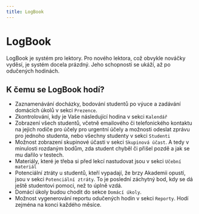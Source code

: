 ```yaml
---
title: LogBook
---
```


# LogBook

LogBook je systém pro lektory. Pro nového lektora, což obvykle nováčky vyděsí, je systém docela prázdný. Jeho schopnosti se ukáží, až po odučených hodinách.

## K čemu se LogBook hodí?

- Zaznamenávání docházky, bodování studentů po výuce a zadávání domácích úkolů v sekci `Prezence`.
- Zkontrolování, kdy je Vaše následující hodina v sekci `Kalendář`
- Zobrazení všech studentů, včetně emailového či telefonického kontaktu na jejich rodiče pro účely pro urgentní účely a možnosti odeslat zprávu pro jednoho studenta, nebo všechny studenty v sekci `Studenti`
- Možnost zobrazení skupinové účasti v sekci `Skupinová účast`. A tedy v minulosti rozdaným bodům, zda student chyběl či přišel pozdě a jak se mu dařilo v testech.
- Materiály, které je třeba si před lekcí nastudovat jsou v sekci `Učební materiál`
- Potenciální ztráty u studentů, kteří vypadají, že brzy Akademii opustí, jsou v sekci `Potenciální ztráty`. To je poslední záchytný bod, kdy se dá ještě studentovi pomoci, než to úplně vzdá.
- Domácí úkoly budou chodit do sekce `Domácí úkoly`.
- Možnost vygenerování reportu odučených hodin v sekci `Reporty`. Hodí zejména na konci každého měsíce.

